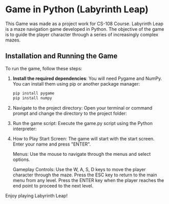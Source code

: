 # Game in Python (Labyrinth Leap)

This Game was made as a project work for CS-108 Course.
Labyrinth Leap is a maze navigation game developed in Python. The objective of the game is to guide the player character through a series of increasingly complex mazes. 

## Installation and Running the Game

To run the game, follow these steps:

1. **Install the required dependencies**: You will need Pygame and NumPy. You can install them using pip or another package manager:
   ```bash
   pip install pygame
   pip install numpy
2. Navigate to the project directory:
   Open your terminal or command prompt and change the directory to the project folder:

3. Run the game script:
   Execute the game.py script using the Python interpreter:

4. How to Play
   Start Screen: The game will start with the start screen. Enter your name and press "ENTER".

   Menus: Use the mouse to navigate through the menus and select options.

   Gameplay Controls:
   Use the W, A, S, D keys to move the player character through the maze.
   Press the ESC key to return to the main menu from any level.
   Press the ENTER key when the player reaches the end point to proceed to the next level.
   
Enjoy playing Labyrinth Leap!
